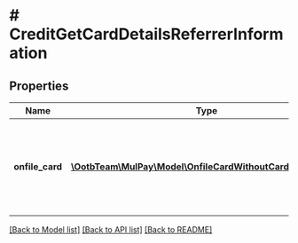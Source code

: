 # # CreditGetCardDetailsReferrerInformation

## Properties

Name | Type | Description | Notes
------------ | ------------- | ------------- | -------------
**onfile_card** | [**\OotbTeam\MulPay\Model\OnfileCardWithoutCardholderName**](OnfileCardWithoutCardholderName.md) | 登録されているカード情報   **登録済みのApple Pay情報は利用できません。** | [optional]

[[Back to Model list]](../../README.md#models) [[Back to API list]](../../README.md#endpoints) [[Back to README]](../../README.md)
